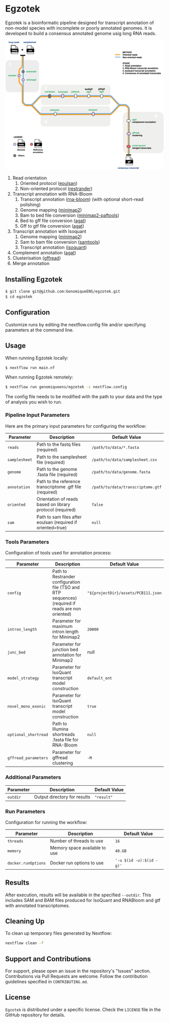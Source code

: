 # Egzotek
Egzotek is a bioinformatic pipeline designed for transcript annotation of non-model species with incomplete or poorly annotated genomes. It is developed to build a consensus annotated genome usig long RNA reads. 

![transcriptannotation_wf](https://github.com/GenomiqueENS/egzotek/blob/dev/transcript_annotation_wf.png)

1. Read orientation
   1. Oriented protocol ([eoulsan](https://github.com/GenomiqueENS/eoulsan))
   2. Non-oriented protocol ([restrander](https://github.com/mritchielab/restrander))
3. Transcript annotation with RNA-Bloom
   1. Transcript annotation ([rna-bloom](https://github.com/bcgsc/RNA-Bloom)) (with optional short-read polishing)
   2. Genome mapping ([minimap2](https://github.com/lh3/minimap2))
   3. Bam to bed file conversion ([minimap2-paftools](https://github.com/lh3/minimap2))
   4. Bed to gff file conversion ([agat](https://github.com/NBISweden/AGAT))
   5. Gff to gtf file conversion ([agat](https://github.com/NBISweden/AGAT))
4. Transcript annotation with Isoquant
   1. Genome mapping ([minimap2](https://github.com/lh3/minimap2))
   2. Sam to bam file conversion ([samtools](https://github.com/samtools/samtools))
   3. Transcript annotation ([isoquant](https://github.com/ablab/IsoQuant))
5. Complement annotation ([agat](https://github.com/NBISweden/AGAT))
6. Clusterisation ([gffread](https://github.com/gpertea/gffread))
7. Merge annotation

## Installing Egzotek
```bash
$ git clone git@github.com:GenomiqueENS/egzotek.git
$ cd egzotek
```
## Configuration
Customize runs by editing the nextflow.config file and/or specifying parameters at the command line.

## Usage
When running Egzotek locally:
```bash
$ nextflow run main.nf
```
When running Egzotek remotely:
```bash
$ nextflow run genomiqueens/egzotek -c nextflow.config
```
The config file needs to be modified with the path to your data and the type of analysis you wish to run.

### Pipeline Input Parameters

Here are the primary input parameters for configuring the workflow:

| Parameter          | Description                                                   | Default Value                                 |
|--------------------|---------------------------------------------------------------|-----------------------------------------------|
| `reads`            | Path to the fastq files (required)                            | `/path/to/data/*.fasta`                       |
| `samplesheet`      | Path to the samplesheet file (required)                       | `/path/to/data/samplesheet.csv`               |
| `genome`           | Path to the genome .fasta file (required)                     | `/path/to/data/genome.fasta`                  |
| `annotation`       | Path to the reference transcriptome .gtf file (required)      | `/path/to/data/transcriptome.gtf`             |
| `oriented`         | Orientation of reads based on library protocol (required)     | `false`                                       |
| `sam`              | Path to sam files after eoulsan (required if oriented=true)   | `null`                                        |

### Tools Parameters

Configuration of tools used for annotation process:

| Parameter          | Description                                                   | Default Value                                 |
|--------------------|---------------------------------------------------------------|-----------------------------------------------|
| `config`           | Path to Restrander configuration file (TSO and RTP sequences) (required if reads are non oriented)    | `"${projectDir}/assets/PCB111.json`   |
| `intron_length`    | Parameter for maximum intron length for Minimap2              | `20000`                                       |
| `junc_bed`         | Parameter for junction bed annotation for Minimap2            | null                                          |
| `model_strategy`   | Parameter for IsoQuant transcript model construction          | `default_ont`                                 |
| `novel_mono_exonic`| Parameter for IsoQuant transcript model construction          | `true`                                        |
| `optional_shortread`       | Path to Illumina shortreads .fasta file for RNA-Bloom      | `null`                                   |
| `gffread_parameters` |  Parameter for gffread clustering                           | `-M`                                          |

### Additional Parameters

| Parameter          | Description                                                   | Default Value                                 |
|--------------------|---------------------------------------------------------------|-----------------------------------------------|
| `outdir`           | Output directory for results                                  | `"result"`                                    |

### Run Parameters

Configuration for running the workflow:

| Parameter         | Description                        | Default Value             |
|-------------------|------------------------------------|---------------------------|
| `threads`         | Number of threads to use           | `16`                      |
| `memory`          | Memory space available to use      | `40.GB`                   |
| `docker.runOptions` | Docker run options to use        | `'-u $(id -u):$(id -g)'`  |


## Results

After execution, results will be available in the specified `--outdir`. This includes SAM and BAM files produced for IsoQuant and RNABloom and gtf with annotated transcriptomes.

## Cleaning Up

To clean up temporary files generated by Nextflow:

```bash
nextflow clean -f
```

## Support and Contributions

For support, please open an issue in the repository's "Issues" section. Contributions via Pull Requests are welcome. Follow the contribution guidelines specified in `CONTRIBUTING.md`.

## License

`Egzotek` is distributed under a specific license. Check the `LICENSE` file in the GitHub repository for details.
